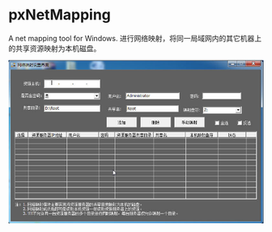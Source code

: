 # pxNetMapping
A net mapping tool for Windows.
进行网络映射，将同一局域网内的其它机器上的共享资源映射为本机磁盘。

![界面](https://github.com/ZhaoliangGuo/Resources/blob/master/images/pxNetMapping.jpg)
